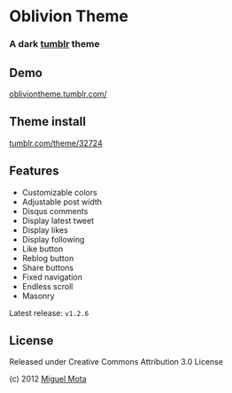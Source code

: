 # Oblivion Theme

### A dark [tumblr](http://www.tumblr.com/) theme 

## Demo

[obliviontheme.tumblr.com/](http://obliviontheme.tumblr.com/)

## Theme install

[tumblr.com/theme/32724](http://www.tumblr.com/theme/32724)

## Features

* Customizable colors
* Adjustable post width
* Disqus comments
* Display latest tweet
* Display likes
* Display following
* Like button
* Reblog button
* Share buttons
* Fixed navigation
* Endless scroll
* Masonry

Latest release: <code>v1.2.6</code>

## License

Released under Creative Commons Attribution 3.0 License

(c) 2012 [Miguel Mota](http://www.miguelmota.com/)